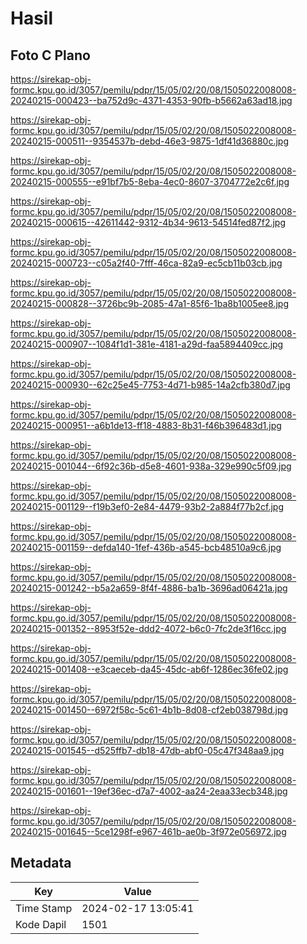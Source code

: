 # Hasil

## Foto C Plano

https://sirekap-obj-formc.kpu.go.id/3057/pemilu/pdpr/15/05/02/20/08/1505022008008-20240215-000423--ba752d9c-4371-4353-90fb-b5662a63ad18.jpg

https://sirekap-obj-formc.kpu.go.id/3057/pemilu/pdpr/15/05/02/20/08/1505022008008-20240215-000511--9354537b-debd-46e3-9875-1df41d36880c.jpg

https://sirekap-obj-formc.kpu.go.id/3057/pemilu/pdpr/15/05/02/20/08/1505022008008-20240215-000555--e91bf7b5-8eba-4ec0-8607-3704772e2c6f.jpg

https://sirekap-obj-formc.kpu.go.id/3057/pemilu/pdpr/15/05/02/20/08/1505022008008-20240215-000615--42611442-9312-4b34-9613-54514fed87f2.jpg

https://sirekap-obj-formc.kpu.go.id/3057/pemilu/pdpr/15/05/02/20/08/1505022008008-20240215-000723--c05a2f40-7fff-46ca-82a9-ec5cb11b03cb.jpg

https://sirekap-obj-formc.kpu.go.id/3057/pemilu/pdpr/15/05/02/20/08/1505022008008-20240215-000828--3726bc9b-2085-47a1-85f6-1ba8b1005ee8.jpg

https://sirekap-obj-formc.kpu.go.id/3057/pemilu/pdpr/15/05/02/20/08/1505022008008-20240215-000907--1084f1d1-381e-4181-a29d-faa5894409cc.jpg

https://sirekap-obj-formc.kpu.go.id/3057/pemilu/pdpr/15/05/02/20/08/1505022008008-20240215-000930--62c25e45-7753-4d71-b985-14a2cfb380d7.jpg

https://sirekap-obj-formc.kpu.go.id/3057/pemilu/pdpr/15/05/02/20/08/1505022008008-20240215-000951--a6b1de13-ff18-4883-8b31-f46b396483d1.jpg

https://sirekap-obj-formc.kpu.go.id/3057/pemilu/pdpr/15/05/02/20/08/1505022008008-20240215-001044--6f92c36b-d5e8-4601-938a-329e990c5f09.jpg

https://sirekap-obj-formc.kpu.go.id/3057/pemilu/pdpr/15/05/02/20/08/1505022008008-20240215-001129--f19b3ef0-2e84-4479-93b2-2a884f77b2cf.jpg

https://sirekap-obj-formc.kpu.go.id/3057/pemilu/pdpr/15/05/02/20/08/1505022008008-20240215-001159--defda140-1fef-436b-a545-bcb48510a9c6.jpg

https://sirekap-obj-formc.kpu.go.id/3057/pemilu/pdpr/15/05/02/20/08/1505022008008-20240215-001242--b5a2a659-8f4f-4886-ba1b-3696ad06421a.jpg

https://sirekap-obj-formc.kpu.go.id/3057/pemilu/pdpr/15/05/02/20/08/1505022008008-20240215-001352--8953f52e-ddd2-4072-b6c0-7fc2de3f16cc.jpg

https://sirekap-obj-formc.kpu.go.id/3057/pemilu/pdpr/15/05/02/20/08/1505022008008-20240215-001408--e3caeceb-da45-45dc-ab6f-1286ec36fe02.jpg

https://sirekap-obj-formc.kpu.go.id/3057/pemilu/pdpr/15/05/02/20/08/1505022008008-20240215-001450--6972f58c-5c61-4b1b-8d08-cf2eb038798d.jpg

https://sirekap-obj-formc.kpu.go.id/3057/pemilu/pdpr/15/05/02/20/08/1505022008008-20240215-001545--d525ffb7-db18-47db-abf0-05c47f348aa9.jpg

https://sirekap-obj-formc.kpu.go.id/3057/pemilu/pdpr/15/05/02/20/08/1505022008008-20240215-001601--19ef36ec-d7a7-4002-aa24-2eaa33ecb348.jpg

https://sirekap-obj-formc.kpu.go.id/3057/pemilu/pdpr/15/05/02/20/08/1505022008008-20240215-001645--5ce1298f-e967-461b-ae0b-3f972e056972.jpg


## Metadata

| Key        | Value               |
| ---------- | ------------------- |
| Time Stamp | 2024-02-17 13:05:41 |
| Kode Dapil | 1501                |



